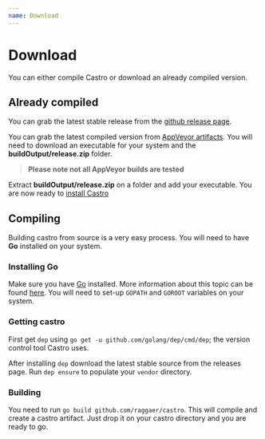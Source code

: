 ```yaml
---
name: Download
---
```


# Download

You can either compile Castro or download an already compiled version.

## Already compiled

You can grab the latest stable release from the [github release page](https://github.com/Raggaer/castro/releases).

You can grab the latest compiled version from [AppVeyor artifacts](https://ci.appveyor.com/project/Raggaer/castro/build/artifacts). You will need to download an executable for your system and the **buildOutput/release.zip** folder.

> **Please note not all AppVeyor builds are tested**

Extract **buildOutput/release.zip** on a folder and add your executable. You are now ready to [install Castro](https://castroaac.org/docs/home/installation)

## Compiling

Building castro from source is a very easy process. You will need to have **Go** installed on your system.

### Installing Go

Make sure you have [Go](https://golang.org/) installed. More information about this topic can be found [here](https://golang.org/doc/install/source). You will need to set-up `GOPATH` and `GOROOT` variables on your system.

### Getting castro

First get `dep` using `go get -u github.com/golang/dep/cmd/dep`; the version control tool Castro uses. 

After installing `dep` download the latest stable source from the releases page. Run `dep ensure` to populate your `vendor` directory.

### Building

You need to run `go build github.com/raggaer/castro`. This will compile and create a castro artifact. Just drop it on your castro directory and you are ready to go.